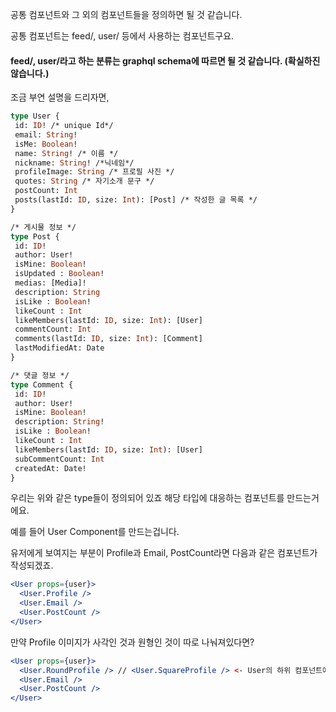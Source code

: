 공통 컴포넌트와 그 외의 컴포넌트들을 정의하면 될 것 같습니다.

공통 컴포넌트는 feed/, user/ 등에서 사용하는 컴포넌트구요.

#### feed/, user/라고 하는 분류는 graphql schema에 따르면 될 것 같습니다. (확실하진 않습니다.)

조금 부연 설명을 드리자면,

```graphql
type User {
 id: ID! /* unique Id*/
 email: String!
 isMe: Boolean!
 name: String! /* 이름 */
 nickname: String! /*닉네임*/
 profileImage: String /* 프로필 사진 */
 quotes: String /* 자기소개 문구 */
 postCount: Int
 posts(lastId: ID, size: Int): [Post] /* 작성한 글 목록 */
}

/* 게시물 정보 */
type Post {
 id: ID!
 author: User!
 isMine: Boolean!
 isUpdated : Boolean!
 medias: [Media]!
 description: String
 isLike : Boolean!
 likeCount : Int
 likeMembers(lastId: ID, size: Int): [User]
 commentCount: Int
 comments(lastId: ID, size: Int): [Comment]
 lastModifiedAt: Date
}

/* 댓글 정보 */
type Comment {
 id: ID!
 author: User!
 isMine: Boolean!
 description: String!
 isLike : Boolean!
 likeCount : Int
 likeMembers(lastId: ID, size: Int): [User]
 subCommentCount: Int
 createdAt: Date!
}
```

우리는 위와 같은 type들이 정의되어 있죠 해당 타입에 대응하는 컴포넌트를 만드는거에요.

예를 들어 User Component를 만드는겁니다.

유저에게 보여지는 부분이 Profile과 Email, PostCount라면 다음과 같은 컴포넌트가 작성되겠죠.

```jsx
<User props={user}>
  <User.Profile />
  <User.Email />
  <User.PostCount />
</User>
```

만약 Profile 이미지가 사각인 것과 원형인 것이 따로 나눠져있다면?

```jsx
<User props={user}>
  <User.RoundProfile /> // <User.SquareProfile /> <- User의 하위 컴포넌트에 두 각 Profile에 대응하는 두가지 컴포넌트가 생성되었습니다.
  <User.Email />
  <User.PostCount />
</User>
```
